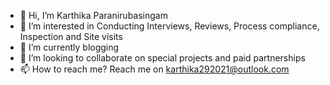 - 👋 Hi, I’m Karthika Paranirubasingam
- 👀 I’m interested in Conducting Interviews, Reviews, Process compliance, Inspection and Site visits
- 🌱 I’m currently blogging
- 💞️ I’m looking to collaborate on special projects and paid partnerships
- 📫 How to reach me? Reach me on karthika292021@outlook.com

<!---
karthiparani/karthiparani is a ✨ special ✨ repository because its `README.md` (this file) appears on your GitHub profile.
You can click the Preview link to take a look at your changes.
--->
